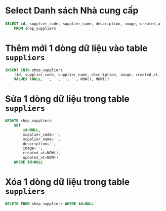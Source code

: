 
# Select Danh sách Nhà cung cấp
```sql
SELECT id, supplier_code, supplier_name, description, image, created_at, updated_at
	FROM shop_suppliers
```

# Thêm mới 1 dòng dữ liệu vào table `suppliers`
```sql
INSERT INTO shop_suppliers
	(id, supplier_code, supplier_name, description, image, created_at, updated_at)
	VALUES (NULL, '', '', '', '', NOW(), NOW())
```

# Sửa 1 dòng dữ liệu trong table `suppliers`
```sql
UPDATE shop_suppliers
	SET
		id=NULL,
		supplier_code='',
		supplier_name='',
		description='',
		image='',
		created_at=NOW(),
		updated_at=NOW()
	WHERE id=NULL
```

# Xóa 1 dòng dữ liệu trong table `suppliers`
```sql
DELETE FROM shop_suppliers WHERE id=NULL
```